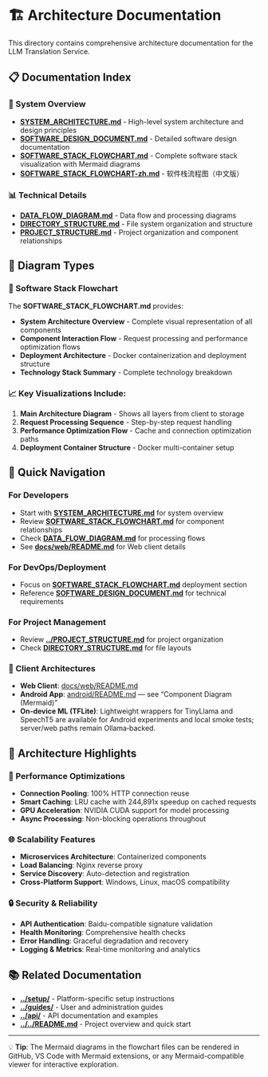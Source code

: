 # 🏗️ Architecture Documentation

This directory contains comprehensive architecture documentation for the LLM Translation Service.

## 📋 Documentation Index

### 🎯 System Overview
- **[SYSTEM_ARCHITECTURE.md](SYSTEM_ARCHITECTURE.md)** - High-level system architecture and design principles
- **[SOFTWARE_DESIGN_DOCUMENT.md](SOFTWARE_DESIGN_DOCUMENT.md)** - Detailed software design documentation
- **[SOFTWARE_STACK_FLOWCHART.md](SOFTWARE_STACK_FLOWCHART.md)** - Complete software stack visualization with Mermaid diagrams
- **[SOFTWARE_STACK_FLOWCHART-zh.md](SOFTWARE_STACK_FLOWCHART-zh.md)** - 软件栈流程图（中文版）

### 📊 Technical Details
- **[DATA_FLOW_DIAGRAM.md](DATA_FLOW_DIAGRAM.md)** - Data flow and processing diagrams
- **[DIRECTORY_STRUCTURE.md](DIRECTORY_STRUCTURE.md)** - File system organization and structure
- **[PROJECT_STRUCTURE.md](../PROJECT_STRUCTURE.md)** - Project organization and component relationships

## 🎨 Diagram Types

### 🔄 Software Stack Flowchart
The **SOFTWARE_STACK_FLOWCHART.md** provides:
- **System Architecture Overview** - Complete visual representation of all components
- **Component Interaction Flow** - Request processing and performance optimization flows
- **Deployment Architecture** - Docker containerization and deployment structure
- **Technology Stack Summary** - Complete technology breakdown

### 📈 Key Visualizations Include:
1. **Main Architecture Diagram** - Shows all layers from client to storage
2. **Request Processing Sequence** - Step-by-step request handling
3. **Performance Optimization Flow** - Cache and connection optimization paths
4. **Deployment Container Structure** - Docker multi-container setup

## 🌟 Quick Navigation

### For Developers
- Start with **[SYSTEM_ARCHITECTURE.md](SYSTEM_ARCHITECTURE.md)** for system overview
- Review **[SOFTWARE_STACK_FLOWCHART.md](SOFTWARE_STACK_FLOWCHART.md)** for component relationships
- Check **[DATA_FLOW_DIAGRAM.md](DATA_FLOW_DIAGRAM.md)** for processing flows
- See **[docs/web/README.md](../web/README.md)** for Web client details

### For DevOps/Deployment
- Focus on **[SOFTWARE_STACK_FLOWCHART.md](SOFTWARE_STACK_FLOWCHART.md)** deployment section
- Reference **[SOFTWARE_DESIGN_DOCUMENT.md](SOFTWARE_DESIGN_DOCUMENT.md)** for technical requirements

### For Project Management
- Review **[../PROJECT_STRUCTURE.md](../PROJECT_STRUCTURE.md)** for project organization
- Check **[DIRECTORY_STRUCTURE.md](DIRECTORY_STRUCTURE.md)** for file layouts

### 📱 Client Architectures
- **Web Client**: [docs/web/README.md](../web/README.md)
- **Android App**: [android/README.md](../../android/README.md) — see “Component Diagram (Mermaid)”
 - **On‑device ML (TFLite)**: Lightweight wrappers for TinyLlama and SpeechT5 are available for Android experiments and local smoke tests; server/web paths remain Ollama‑backed.

## 🔧 Architecture Highlights

### 🚀 Performance Optimizations
- **Connection Pooling**: 100% HTTP connection reuse
- **Smart Caching**: LRU cache with 244,891x speedup on cached requests
- **GPU Acceleration**: NVIDIA CUDA support for model processing
- **Async Processing**: Non-blocking operations throughout

### 🌐 Scalability Features
- **Microservices Architecture**: Containerized components
- **Load Balancing**: Nginx reverse proxy
- **Service Discovery**: Auto-detection and registration
- **Cross-Platform Support**: Windows, Linux, macOS compatibility

### 🔒 Security & Reliability
- **API Authentication**: Baidu-compatible signature validation
- **Health Monitoring**: Comprehensive health checks
- **Error Handling**: Graceful degradation and recovery
- **Logging & Metrics**: Real-time monitoring and analytics

## 📚 Related Documentation

- **[../setup/](../setup/)** - Platform-specific setup instructions
- **[../guides/](../guides/)** - User and administration guides
- **[../api/](../api/)** - API documentation and examples
- **[../../README.md](../../README.md)** - Project overview and quick start

---

💡 **Tip**: The Mermaid diagrams in the flowchart files can be rendered in GitHub, VS Code with Mermaid extensions, or any Mermaid-compatible viewer for interactive exploration.

